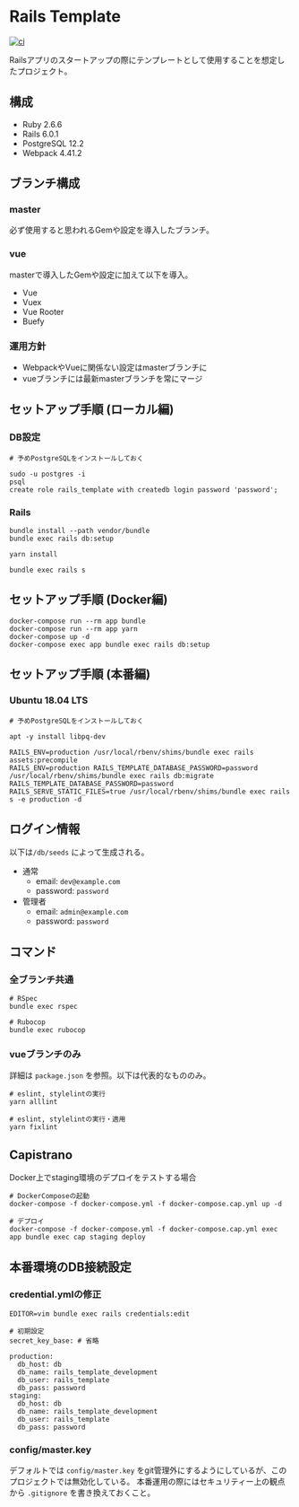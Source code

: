 # Rails Template

[![ci](https://github.com/ljourm/rails-template/workflows/ci/badge.svg)](https://github.com/ljourm/rails-template/actions)

Railsアプリのスタートアップの際にテンプレートとして使用することを想定したプロジェクト。

## 構成

- Ruby 2.6.6
- Rails 6.0.1
- PostgreSQL 12.2
- Webpack 4.41.2

## ブランチ構成

### master

必ず使用すると思われるGemや設定を導入したブランチ。

### vue

masterで導入したGemや設定に加えて以下を導入。

- Vue
- Vuex
- Vue Rooter
- Buefy

### 運用方針

- WebpackやVueに関係ない設定はmasterブランチに
- vueブランチには最新masterブランチを常にマージ

## セットアップ手順 (ローカル編)

### DB設定

```
# 予めPostgreSQLをインストールしておく

sudo -u postgres -i
psql
create role rails_template with createdb login password 'password';
```

### Rails

```
bundle install --path vendor/bundle
bundle exec rails db:setup

yarn install

bundle exec rails s
```

## セットアップ手順 (Docker編)

```
docker-compose run --rm app bundle
docker-compose run --rm app yarn
docker-compose up -d
docker-compose exec app bundle exec rails db:setup
```

## セットアップ手順 (本番編)

### Ubuntu 18.04 LTS

```
# 予めPostgreSQLをインストールしておく

apt -y install libpq-dev

RAILS_ENV=production /usr/local/rbenv/shims/bundle exec rails assets:precompile
RAILS_ENV=production RAILS_TEMPLATE_DATABASE_PASSWORD=password /usr/local/rbenv/shims/bundle exec rails db:migrate
RAILS_TEMPLATE_DATABASE_PASSWORD=password RAILS_SERVE_STATIC_FILES=true /usr/local/rbenv/shims/bundle exec rails s -e production -d
```

## ログイン情報

以下は`/db/seeds` によって生成される。

- 通常
  - email: `dev@example.com`
  - password: `password`
- 管理者
  - email: `admin@example.com`
  - password: `password`

## コマンド

### 全ブランチ共通

```
# RSpec
bundle exec rspec

# Rubocop
bundle exec rubocop
```

### vueブランチのみ

詳細は `package.json` を参照。以下は代表的なもののみ。

```
# eslint, stylelintの実行
yarn alllint

# eslint, stylelintの実行・適用
yarn fixlint
```

## Capistrano

Docker上でstaging環境のデプロイをテストする場合

```
# DockerComposeの起動
docker-compose -f docker-compose.yml -f docker-compose.cap.yml up -d

# デプロイ
docker-compose -f docker-compose.yml -f docker-compose.cap.yml exec app bundle exec cap staging deploy
```

## 本番環境のDB接続設定

### credential.ymlの修正

```
EDITOR=vim bundle exec rails credentials:edit

# 初期設定
secret_key_base: # 省略

production:
  db_host: db
  db_name: rails_template_development
  db_user: rails_template
  db_pass: password
staging:
  db_host: db
  db_name: rails_template_development
  db_user: rails_template
  db_pass: password
```

### config/master.key

デフォルトでは `config/master.key` をgit管理外にするようにしているが、このプロジェクトでは無効化している。
本番運用の際にはセキュリティー上の観点から `.gitignore` を書き換えておくこと。
